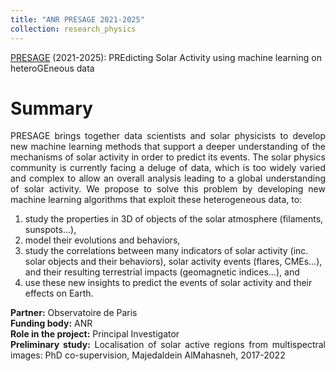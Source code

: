 ```yaml
---
title: "ANR PRESAGE 2021-2025"
collection: research_physics
---
```


[PRESAGE](https://presage.lis-lab.fr/) (2021-2025): PREdicting Solar Activity using machine learning on heteroGEneous data

Summary 
======
<div style="text-align: justify"> 
PRESAGE brings together data scientists and solar physicists to develop new machine learning methods that support a deeper understanding of the mechanisms of solar activity in order to predict its events. The solar physics community is currently facing a deluge of data, which is too widely varied and complex to allow an overall analysis leading to a global understanding of solar activity. We propose to solve this problem by developing new machine learning algorithms that exploit these heterogeneous data, to:
</div>
<ol>
<li>study the properties in 3D of objects of the solar atmosphere (filaments, sunspots…),</li>
<li>model their evolutions and behaviors,</li>
<li>study the correlations between many indicators of solar activity (inc. solar objects and their behaviors), solar activity events (flares, CMEs…), and their resulting terrestrial impacts (geomagnetic indices…), and</li>
<li>use these new insights to predict the events of solar activity and their effects on Earth.</li>
</ol>

<div style="text-align: justify">
<strong> Partner:</strong>  Observatoire de Paris
</div>
<div style="text-align: justify">
<strong> Funding body:</strong>  ANR
</div>

<div style="text-align: justify">
<strong> Role in the project:</strong>  Principal Investigator
</div>

<div style="text-align: justify">
<strong> Preliminary study:</strong>  Localisation of solar active regions from multispectral images: PhD co-supervision, Majedaldein AlMahasneh, 2017-2022
</div>
